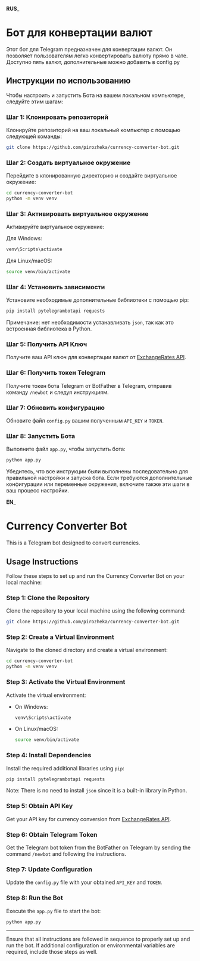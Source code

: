 ______RUS_______
# Бот для конвертации валют

Этот бот для Telegram предназначен для конвертации валют. Он позволяет пользователям легко конвертировать валюту прямо в чате. 
Доступно пять валют, дополнительные можно добавить в config.py

## Инструкции по использованию

Чтобы настроить и запустить Бота на вашем локальном компьютере, следуйте этим шагам:

### Шаг 1: Клонировать репозиторий

Клонируйте репозиторий на ваш локальный компьютер с помощью следующей команды:

```bash
git clone https://github.com/pirozheka/currency-converter-bot.git
```

### Шаг 2: Создать виртуальное окружение

Перейдите в клонированную директорию и создайте виртуальное окружение:

```bash
cd currency-converter-bot
python -m venv venv
```

### Шаг 3: Активировать виртуальное окружение

Активируйте виртуальное окружение:

Для Windows:

```bash
venv\Scripts\activate
```

Для Linux/macOS:

```bash
source venv/bin/activate
```

### Шаг 4: Установить зависимости

Установите необходимые дополнительные библиотеки с помощью pip:

```bash
pip install pytelegrambotapi requests
```

Примечание: нет необходимости устанавливать `json`, так как это встроенная библиотека в Python.

### Шаг 5: Получить API Ключ

Получите ваш API ключ для конвертации валют от [ExchangeRates API](https://exchangeratesapi.io/).

### Шаг 6: Получить токен Telegram

Получите токен бота Telegram от BotFather в Telegram, отправив команду `/newbot` и следуя инструкциям.

### Шаг 7: Обновить конфигурацию

Обновите файл `config.py` вашим полученным `API_KEY` и `TOKEN`.

### Шаг 8: Запустить Бота

Выполните файл `app.py`, чтобы запустить бота:

```bash
python app.py
```

Убедитесь, что все инструкции были выполнены последовательно для правильной настройки и запуска бота. Если требуются дополнительные конфигурации или переменные окружения, включите также эти шаги в ваш процесс настройки.



______EN_______
# Currency Converter Bot
This is a Telegram bot designed to convert currencies.

## Usage Instructions

Follow these steps to set up and run the Currency Converter Bot on your local machine:

### Step 1: Clone the Repository

Clone the repository to your local machine using the following command:

```bash
git clone https://github.com/pirozheka/currency-converter-bot.git
```

### Step 2: Create a Virtual Environment

Navigate to the cloned directory and create a virtual environment:

```bash
cd currency-converter-bot
python -m venv venv
```

### Step 3: Activate the Virtual Environment

Activate the virtual environment:

- On Windows:
  ```bash
  venv\Scripts\activate
  ```

- On Linux/macOS:
  ```bash
  source venv/bin/activate
  ```

### Step 4: Install Dependencies

Install the required additional libraries using `pip`:

```bash
pip install pytelegrambotapi requests
```
Note: There is no need to install `json` since it is a built-in library in Python.

### Step 5: Obtain API Key

Get your API key for currency conversion from [ExchangeRates API](https://apilayer.com/marketplace/exchangerates_data-api).

### Step 6: Obtain Telegram Token

Get the Telegram bot token from the BotFather on Telegram by sending the command `/newbot` and following the instructions.

### Step 7: Update Configuration

Update the `config.py` file with your obtained `API_KEY` and `TOKEN`.

### Step 8: Run the Bot

Execute the `app.py` file to start the bot:

```bash
python app.py
```

---
Ensure that all instructions are followed in sequence to properly set up and run the bot. If additional configuration or environmental variables are required, include those steps as well.
